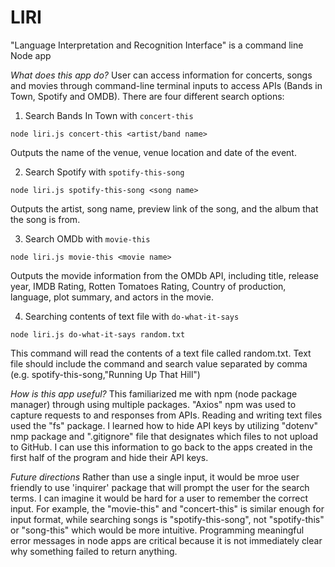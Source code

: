 # LIRI
"Language Interpretation and Recognition Interface" is a command line Node app

*What does this app do?*
User can access information for concerts, songs and movies through command-line terminal inputs to access APIs (Bands in Town, Spotify and OMDB). 
There are four different search options:


1) Search Bands In Town with `concert-this`

```
node liri.js concert-this <artist/band name>
```
Outputs the name of the venue, venue location and date of the event.


2) Search Spotify with `spotify-this-song`

```
node liri.js spotify-this-song <song name>
```
Outputs the artist, song name, preview link of the song, and the album that the song is from.


3) Search OMDb with `movie-this`

```
node liri.js movie-this <movie name>
```
Outputs the movide information from the OMDb API, including title, release year, IMDB Rating, Rotten Tomatoes Rating, Country of production, language, plot summary, and actors in the movie.


4) Searching contents of text file with `do-what-it-says`

```
node liri.js do-what-it-says random.txt
```
This command will read the contents of a text file called random.txt. Text file should include the command and search value separated by comma (e.g. spotify-this-song,"Running Up That Hill")

*How is this app useful?*
This familiarized me with npm (node package manager) through using multiple packages. "Axios" npm was used to capture requests to and responses from APIs. Reading and writing text files used the "fs" package. I learned how to hide API keys by utilizing "dotenv" nmp package and ".gitignore" file that designates which files to not upload to GitHub. I can use this information to go back to the apps created in the first half of the program and hide their API keys.

*Future directions*
Rather than use a single input, it would be mroe user friendly to use 'inquirer' package that will prompt the user for the search terms. I can imagine it would be hard for a user to remember the correct input. For example, the "movie-this" and "concert-this" is similar enough for input format, while searching songs is "spotify-this-song", not "spotify-this" or "song-this" which would be more intuitive. Programming meaningful error messages in node apps are critical because it is not immediately clear why something failed to return anything.